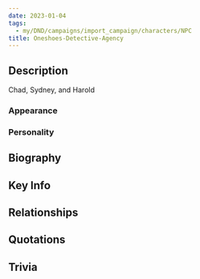 ```yaml
---
date: 2023-01-04
tags:
  - my/DND/campaigns/import_campaign/characters/NPC
title: Oneshoes-Detective-Agency
---
```


## Description

Chad, Sydney, and Harold

### Appearance

### Personality

## Biography

## Key Info

## Relationships

## Quotations

## Trivia
